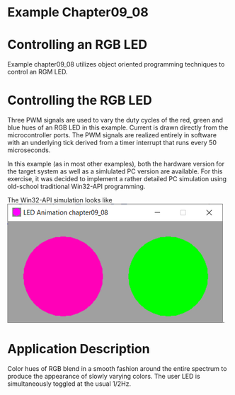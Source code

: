 # Example Chapter09_08
# Controlling an RGB LED

Example chapter09_08 utilizes object oriented programming techniques
to control an RGM LED.

# Controlling the RGB LED

Three PWM signals are used to vary the duty cycles of the
red, green and blue hues of an RGB LED in this example.
Current is drawn directly from the microcontroller ports.
The PWM signals are realized entirely in software with
an underlying tick derived from a timer interrupt that
runs every 50 microseconds.

In this example (as in most other examples), both the hardware
version for the target system as well as a simlulated PC
version are available. For this exercise, it was
decided to implement a rather detailed PC simulation
using old-school traditional Win32-API programming.

The Win32-API simulation looks like ![this](./images/rgb_led_wnd.png).

# Application Description

Color hues of RGB blend in a smooth fashion around the entire
spectrum to produce the appearance of slowly varying colors.
The user LED is simultaneously toggled at the usual 1/2Hz.

